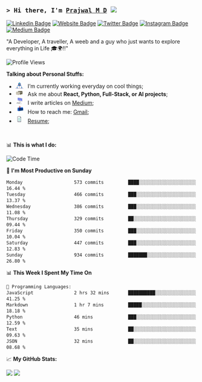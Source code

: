 ### <samp>&gt; Hi there, I'm <a href="https://prajwalmd.vercel.app/" target="_blank">Prajwal M D</a> <img src="https://media.giphy.com/media/hvRJCLFzcasrR4ia7z/giphy.gif" width="25"> </samp>

[![Linkedin Badge](https://img.shields.io/badge/-LinkedIn-0e76a8?style=flat-square&logo=Linkedin&logoColor=white)](https://www.linkedin.com/in/prajwal-m-d)
[![Website Badge](https://img.shields.io/badge/Website-3b5998?style=flat-square&logo=google-chrome&logoColor=white)](https://prajwalmd.vercel.app/)
[![Twitter Badge](https://img.shields.io/badge/-Twitter-00acee?style=flat-square&logo=Twitter&logoColor=white)](https://x.com/PrajwalMD18)
[![Instagram Badge](https://img.shields.io/badge/-Instagram-e4405f?style=flat-square&logo=Instagram&logoColor=white)](https://www.instagram.com/_.praj.wal._/)
[![Medium Badge](https://img.shields.io/badge/medium-%2312100E.svg?&style=for-square&logo=medium&logoColor=white)](https://medium.com/@prajju.18gryphon)

"A Developer, A traveller, A weeb and a guy who just wants to explore everything in Life 🎓🌍‼️"

![Profile Views](https://komarev.com/ghpvc/?username=Prajwal18-MD&label=Profile%20views&color=0e75b6&style=flat)  

**Talking about Personal Stuffs:**

- <img src="assets/developer.gif" width="21" />&nbsp;&nbsp; I’m currently working everyday on cool things;
- <img src="assets/message.gif" width="21" />&nbsp;&nbsp; Ask me about **React, Python, Full-Stack, or AI projects**;
- <img src="assets/laptop.gif" width="21" />&nbsp;&nbsp; I write articles on [Medium](https://medium.com/@prajju.18gryphon);
- <img src="assets/letterbox.gif" width="21" />&nbsp;&nbsp; How to reach me: [Gmail](prajju.18gryphon@gmail.com);
- <img src="assets/doc.gif" width="21" />&nbsp;&nbsp; [Resume](https://portfoliochatbot-h3zm.onrender.com/resume);

</br>

📊 **This is what I do:**
<!--START_SECTION:waka-->
![Code Time](http://img.shields.io/badge/Code%20Time-31%20hrs%2028%20mins-blue)

📅 **I'm Most Productive on Sunday** 

```text
Monday                   573 commits         ████░░░░░░░░░░░░░░░░░░░░░   16.44 % 
Tuesday                  466 commits         ███░░░░░░░░░░░░░░░░░░░░░░   13.37 % 
Wednesday                386 commits         ███░░░░░░░░░░░░░░░░░░░░░░   11.08 % 
Thursday                 329 commits         ██░░░░░░░░░░░░░░░░░░░░░░░   09.44 % 
Friday                   350 commits         ███░░░░░░░░░░░░░░░░░░░░░░   10.04 % 
Saturday                 447 commits         ███░░░░░░░░░░░░░░░░░░░░░░   12.83 % 
Sunday                   934 commits         ███████░░░░░░░░░░░░░░░░░░   26.80 % 
```


📊 **This Week I Spent My Time On** 

```text
💬 Programming Languages: 
JavaScript               2 hrs 32 mins       ██████████░░░░░░░░░░░░░░░   41.25 % 
Markdown                 1 hr 7 mins         █████░░░░░░░░░░░░░░░░░░░░   18.18 % 
Python                   46 mins             ███░░░░░░░░░░░░░░░░░░░░░░   12.59 % 
Text                     35 mins             ██░░░░░░░░░░░░░░░░░░░░░░░   09.63 % 
JSON                     32 mins             ██░░░░░░░░░░░░░░░░░░░░░░░   08.68 % 
```


<!--END_SECTION:waka-->


📈 **My GitHub Stats:**

<p>
  <img
    height="180em"
    src="https://github-readme-stats.vercel.app/api?username=Prajwal18-MD&show_icons=true&hide_border=true&count_private=true&include_all_commits=true&cache_seconds=1800"
  />
  <img
    height="180em"
    src="https://github-readme-stats.vercel.app/api/top-langs/?username=Prajwal18-MD&exclude_repo=KNN-Image-Classification&show_icons=true&hide_border=true&layout=compact&langs_count=8&cache_seconds=1800"
  />
</p>


